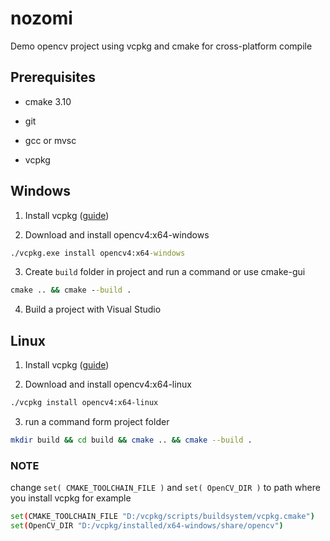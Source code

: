 # nozomi

Demo opencv project using vcpkg and cmake for cross-platform compile

## Prerequisites

- cmake 3.10

- git

- gcc or mvsc

- vcpkg

## Windows

1. Install vcpkg ([guide](https://github.com/microsoft/vcpkg#quick-start-windows))

2. Download and install opencv4:x64-windows

```cmd
./vcpkg.exe install opencv4:x64-windows
```

3. Create ```build``` folder in project and run a command or use cmake-gui

```cmd
cmake .. && cmake --build .
```

4. Build a project with Visual Studio

## Linux

1. Install vcpkg ([guide](https://github.com/microsoft/vcpkg#quick-start-unix))

2. Download and install opencv4:x64-linux

```bash
./vcpkg install opencv4:x64-linux
```

3. run a command form project folder

```bash
mkdir build && cd build && cmake .. && cmake --build .
```

### NOTE

change ```set( CMAKE_TOOLCHAIN_FILE )``` and ```set( OpenCV_DIR )``` to path where you install vcpkg for example

```bash
set(CMAKE_TOOLCHAIN_FILE "D:/vcpkg/scripts/buildsystem/vcpkg.cmake")
set(OpenCV_DIR "D:/vcpkg/installed/x64-windows/share/opencv")
```
